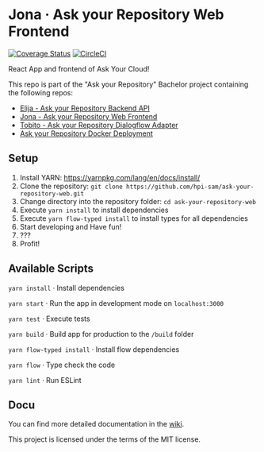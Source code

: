 # Jona &middot; Ask your Repository Web Frontend  
[![Coverage Status](https://coveralls.io/repos/github/hpi-sam/ask-your-repository-web/badge.svg?branch=master)](https://coveralls.io/github/hpi-sam/ask-your-repository-web?branch=master) [![CircleCI](https://circleci.com/gh/hpi-sam/ask-your-repository-web.svg?style=svg)](https://circleci.com/gh/hpi-sam/ask-your-repository-web)

React App and frontend of Ask Your Cloud!

This repo is part of the "Ask your Repository" Bachelor project containing the following repos:  
- [Elija - Ask your Repository Backend API](https://github.com/hpi-sam/ask-your-repository-api)  
- [Jona - Ask your Repository Web Frontend](https://github.com/hpi-sam/ask-your-repository-web)  
- [Tobito - Ask your Repository Dialogflow Adapter](https://github.com/hpi-sam/ask-your-repository-dialogflow-adapter)  
- [Ask your Repository Docker Deployment](https://github.com/hpi-sam/ask-your-repository-docker)  

## Setup
1. Install YARN: https://yarnpkg.com/lang/en/docs/install/
2. Clone the repository: `git clone https://github.com/hpi-sam/ask-your-repository-web.git`
3. Change directory into the repository folder: `cd ask-your-repository-web`
4. Execute `yarn install` to install dependencies
5. Execute `yarn flow-typed install` to install types for all dependencies
5. Start developing and Have fun!
6. ???
7. Profit!

## Available Scripts

`yarn install` &middot; Install dependencies

`yarn start` &middot; Run the app in development mode on `localhost:3000`

`yarn test` &middot; Execute tests

`yarn build` &middot; Build app for production to the `/build` folder

`yarn flow-typed install` &middot; Install flow dependencies

`yarn flow` &middot; Type check the code

`yarn lint` &middot; Run ESLint

## Docu

You can find more detailed documentation in the [wiki](https://github.com/hpi-sam/ask-your-repository-web/wiki).  
  
    
This project is licensed under the terms of the MIT license.
